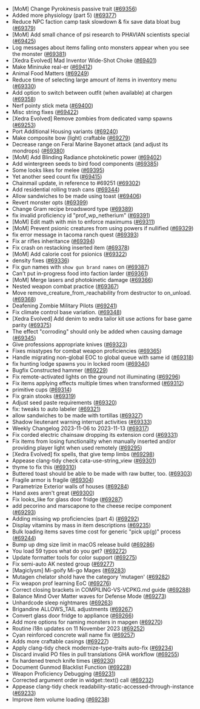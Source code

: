 * [MoM] Change Pyrokinesis passive trait ([#69356](https://github.com/CleverRaven/Cataclysm-DDA/pull/69356))
* Added more physiology (part 5) ([#69377](https://github.com/CleverRaven/Cataclysm-DDA/pull/69377))
* Reduce NPC faction camp task slowdown & fix save data bloat bug ([#69379](https://github.com/CleverRaven/Cataclysm-DDA/pull/69379))
* [MoM] Add small chance of psi research to PHAVIAN scientists special ([#69425](https://github.com/CleverRaven/Cataclysm-DDA/pull/69425))
* Log messages about items falling onto monsters appear when you see the monster ([#69381](https://github.com/CleverRaven/Cataclysm-DDA/pull/69381))
* [Xedra Evolved] Mad Inventor Wide-Shot Choke ([#69401](https://github.com/CleverRaven/Cataclysm-DDA/pull/69401))
* Make Mininuke real-er ([#69412](https://github.com/CleverRaven/Cataclysm-DDA/pull/69412))
* Animal Food Matters ([#69249](https://github.com/CleverRaven/Cataclysm-DDA/pull/69249))
* Reduce time of selecting large amount of items in inventory menu ([#69330](https://github.com/CleverRaven/Cataclysm-DDA/pull/69330))
* Add option to switch between outfit (when available) at chargen ([#69358](https://github.com/CleverRaven/Cataclysm-DDA/pull/69358))
* Nerf pointy stick meta ([#69400](https://github.com/CleverRaven/Cataclysm-DDA/pull/69400))
* Misc string fixes ([#69422](https://github.com/CleverRaven/Cataclysm-DDA/pull/69422))
* [Xedra Evolved] Remove zombies from dedicated vamp spawns ([#69253](https://github.com/CleverRaven/Cataclysm-DDA/pull/69253))
* Port Additional Housing variants ([#69240](https://github.com/CleverRaven/Cataclysm-DDA/pull/69240))
* Make composite bow (light) craftable ([#69279](https://github.com/CleverRaven/Cataclysm-DDA/pull/69279))
* Decrease range  on Feral Marine Bayonet attack (and adjust its mondrops) ([#69380](https://github.com/CleverRaven/Cataclysm-DDA/pull/69380))
* [MoM] Add Blinding Radiance photokinetic power ([#69402](https://github.com/CleverRaven/Cataclysm-DDA/pull/69402))
* Add wintergreen seeds to bird food components ([#69385](https://github.com/CleverRaven/Cataclysm-DDA/pull/69385))
* Some looks likes for melee ([#69395](https://github.com/CleverRaven/Cataclysm-DDA/pull/69395))
* Yet another seed count fix ([#69415](https://github.com/CleverRaven/Cataclysm-DDA/pull/69415))
* Chainmail update, in reference to #69251 ([#69302](https://github.com/CleverRaven/Cataclysm-DDA/pull/69302))
* Add residential rolling trash cans ([#69344](https://github.com/CleverRaven/Cataclysm-DDA/pull/69344))
* Allow sandwiches to be made using toast ([#69406](https://github.com/CleverRaven/Cataclysm-DDA/pull/69406))
* Revert monster opts ([#69399](https://github.com/CleverRaven/Cataclysm-DDA/pull/69399))
* Change Gram recipe broadsword type ([#69389](https://github.com/CleverRaven/Cataclysm-DDA/pull/69389))
* fix invalid proficiency id "prof_wp_netherium" ([#69391](https://github.com/CleverRaven/Cataclysm-DDA/pull/69391))
* [MoM] Edit math with min to enforce maximums ([#69311](https://github.com/CleverRaven/Cataclysm-DDA/pull/69311))
* [MoM] Prevent psionic creatures from using powers if nullified ([#69329](https://github.com/CleverRaven/Cataclysm-DDA/pull/69329))
* fix error message in tacoma ranch quest ([#69393](https://github.com/CleverRaven/Cataclysm-DDA/pull/69393))
* Fix ar rifles inheritance ([#69394](https://github.com/CleverRaven/Cataclysm-DDA/pull/69394))
* Fix crash on restacking inserted item ([#69378](https://github.com/CleverRaven/Cataclysm-DDA/pull/69378))
* [MoM] Add calorie cost for psionics ([#69322](https://github.com/CleverRaven/Cataclysm-DDA/pull/69322))
* density fixes ([#69336](https://github.com/CleverRaven/Cataclysm-DDA/pull/69336))
* Fix gun names with `show gun brand names` on ([#69387](https://github.com/CleverRaven/Cataclysm-DDA/pull/69387))
* Can't put in-progress food into faction larder ([#69361](https://github.com/CleverRaven/Cataclysm-DDA/pull/69361))
* [MoM] Merge lasers and photokinetic damage ([#69366](https://github.com/CleverRaven/Cataclysm-DDA/pull/69366))
* Nested weapon combat practice ([#69367](https://github.com/CleverRaven/Cataclysm-DDA/pull/69367))
* Move remove_creature_from_reachability from destructor to on_unload. ([#69368](https://github.com/CleverRaven/Cataclysm-DDA/pull/69368))
* Deafening Zombie Military Pilots ([#69241](https://github.com/CleverRaven/Cataclysm-DDA/pull/69241))
* Fix climate control base variation. ([#69348](https://github.com/CleverRaven/Cataclysm-DDA/pull/69348))
* [Xedra Evolved] Add denim to xedra tailor kit use actions for base game parity ([#69375](https://github.com/CleverRaven/Cataclysm-DDA/pull/69375))
* The effect "corroding" should only be added when causing damage ([#69345](https://github.com/CleverRaven/Cataclysm-DDA/pull/69345))
* Give professions appropriate knives ([#69323](https://github.com/CleverRaven/Cataclysm-DDA/pull/69323))
* Fixes misstypes for combat weapon proficiencies ([#69365](https://github.com/CleverRaven/Cataclysm-DDA/pull/69365))
* Handle migrating non-global EOC to global queue with same id ([#69318](https://github.com/CleverRaven/Cataclysm-DDA/pull/69318))
* fix hunting lodge spawns you in locked room ([#69340](https://github.com/CleverRaven/Cataclysm-DDA/pull/69340))
* Bugfix Constructed hammer ([#69229](https://github.com/CleverRaven/Cataclysm-DDA/pull/69229))
* Fix remote-activated lights on the ground not illuminating ([#69296](https://github.com/CleverRaven/Cataclysm-DDA/pull/69296))
* Fix items applying effects multiple times when transformed ([#69312](https://github.com/CleverRaven/Cataclysm-DDA/pull/69312))
* primitive cups ([#69314](https://github.com/CleverRaven/Cataclysm-DDA/pull/69314))
* Fix grain stooks ([#69319](https://github.com/CleverRaven/Cataclysm-DDA/pull/69319))
* Adjust seed paste requirements ([#69320](https://github.com/CleverRaven/Cataclysm-DDA/pull/69320))
* fix: tweaks to auto labeler ([#69321](https://github.com/CleverRaven/Cataclysm-DDA/pull/69321))
* allow sandwiches to be made with tortillas ([#69327](https://github.com/CleverRaven/Cataclysm-DDA/pull/69327))
* Shadow lieutenant warning interrupt activities ([#69333](https://github.com/CleverRaven/Cataclysm-DDA/pull/69333))
* Weekly Changelog 2023-11-06 to 2023-11-13 ([#69317](https://github.com/CleverRaven/Cataclysm-DDA/pull/69317))
* Fix corded electric chainsaw dropping its extension cord ([#69331](https://github.com/CleverRaven/Cataclysm-DDA/pull/69331))
* Fix items from losing functionality when manually inserted and/or providing player light when used remotely ([#69295](https://github.com/CleverRaven/Cataclysm-DDA/pull/69295))
* [Xedra Evolved] fix spells, that give temp limbs ([#69298](https://github.com/CleverRaven/Cataclysm-DDA/pull/69298))
* Appease clang-tidy check cata-use-string_view ([#69301](https://github.com/CleverRaven/Cataclysm-DDA/pull/69301))
* thyme to fix this ([#69310](https://github.com/CleverRaven/Cataclysm-DDA/pull/69310))
* Buttered toast should be able to be made with raw butter, too. ([#69303](https://github.com/CleverRaven/Cataclysm-DDA/pull/69303))
* Fragile armor is fragile ([#69304](https://github.com/CleverRaven/Cataclysm-DDA/pull/69304))
* Parametrize Exterior walls of houses ([#69284](https://github.com/CleverRaven/Cataclysm-DDA/pull/69284))
* Hand axes aren't great ([#69300](https://github.com/CleverRaven/Cataclysm-DDA/pull/69300))
* Fix looks_like for glass door fridge ([#69287](https://github.com/CleverRaven/Cataclysm-DDA/pull/69287))
* add pecorino and marscapone to the cheese recipe component ([#69293](https://github.com/CleverRaven/Cataclysm-DDA/pull/69293))
* Adding missing wp proficiencies (part 4) ([#69292](https://github.com/CleverRaven/Cataclysm-DDA/pull/69292))
* Display vitamins by mass in item descriptions ([#69235](https://github.com/CleverRaven/Cataclysm-DDA/pull/69235))
* Bulk loading items saves time cost for generic "pick up(g)" process ([#69244](https://github.com/CleverRaven/Cataclysm-DDA/pull/69244))
* Bump up dmg size limit in macOS release build ([#69286](https://github.com/CleverRaven/Cataclysm-DDA/pull/69286))
* You load 59 typos what do you get? ([#69272](https://github.com/CleverRaven/Cataclysm-DDA/pull/69272))
* Update formatter tools for color support ([#69275](https://github.com/CleverRaven/Cataclysm-DDA/pull/69275))
* Fix semi-auto AK nested group ([#69277](https://github.com/CleverRaven/Cataclysm-DDA/pull/69277))
* [Magiclysm] Mi-goify Mi-go Mages ([#69283](https://github.com/CleverRaven/Cataclysm-DDA/pull/69283))
* Mutagen chelator shold have the category 'mutagen' ([#69282](https://github.com/CleverRaven/Cataclysm-DDA/pull/69282))
* Fix weapon prof learning EoC ([#69276](https://github.com/CleverRaven/Cataclysm-DDA/pull/69276))
* Correct closing brackets in COMPILING-VS-VCPKG.md guide ([#69288](https://github.com/CleverRaven/Cataclysm-DDA/pull/69288))
* Balance Mind Over Matter waves for Defense Mode ([#69273](https://github.com/CleverRaven/Cataclysm-DDA/pull/69273))
* Unhardcode sleep nightmares ([#69263](https://github.com/CleverRaven/Cataclysm-DDA/pull/69263))
* Brigandine ALLOWS_TAIL adjustments ([#69267](https://github.com/CleverRaven/Cataclysm-DDA/pull/69267))
* Convert glass door fridge to appliance ([#69266](https://github.com/CleverRaven/Cataclysm-DDA/pull/69266))
* Add more options for naming monsters in mapgen ([#69270](https://github.com/CleverRaven/Cataclysm-DDA/pull/69270))
* Routine i18n updates on 11 November 2023 ([#69252](https://github.com/CleverRaven/Cataclysm-DDA/pull/69252))
* Cyan reinforced concrete wall name fix ([#69257](https://github.com/CleverRaven/Cataclysm-DDA/pull/69257))
* Adds more craftable casings ([#69227](https://github.com/CleverRaven/Cataclysm-DDA/pull/69227))
* Apply clang-tidy check modernize-type-traits auto-fix ([#69234](https://github.com/CleverRaven/Cataclysm-DDA/pull/69234))
* Discard invalid PO files in pull translations GHA workflow ([#69255](https://github.com/CleverRaven/Cataclysm-DDA/pull/69255))
* fix hardened trench knife times ([#69230](https://github.com/CleverRaven/Cataclysm-DDA/pull/69230))
* Document Gunmod Blacklist Function ([#69228](https://github.com/CleverRaven/Cataclysm-DDA/pull/69228))
* Weapon Proficiency Debugging ([#69231](https://github.com/CleverRaven/Cataclysm-DDA/pull/69231))
* Corrected argument order in widget::text() call ([#69232](https://github.com/CleverRaven/Cataclysm-DDA/pull/69232))
* Appease clang-tidy check readability-static-accessed-through-instance ([#69233](https://github.com/CleverRaven/Cataclysm-DDA/pull/69233))
* Improve item volume loading ([#69238](https://github.com/CleverRaven/Cataclysm-DDA/pull/69238))
